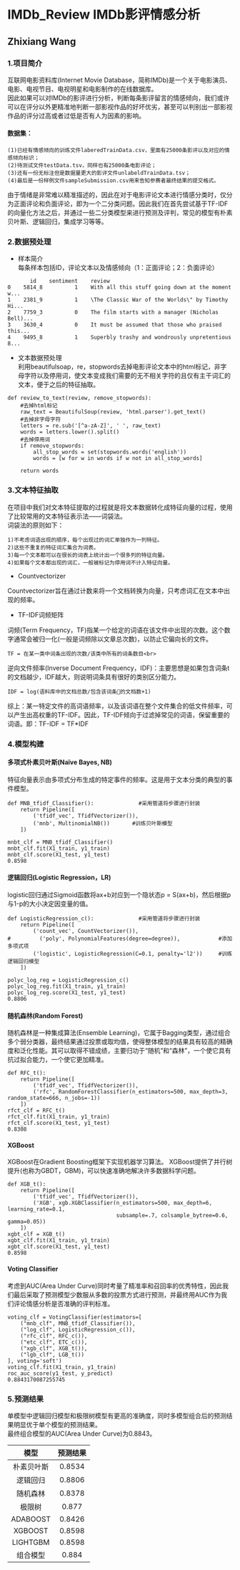 # IMDb_Review  IMDb影评情感分析
## Zhixiang Wang

### 1.项目简介
互联网电影资料库(Internet Movie Database，简称IMDb)是一个关于电影演员、电影、电视节目、电视明星和电影制作的在线数据库。<br>
因此如果可以对IMDb的影评进行分析，判断每条影评留言的情感倾向，我们或许可以在评分以外更精准地判断一部影视作品的好坏优劣，甚至可以判别出一部影视作品的评分过高或者过低是否有人为因素的影响。
#### 数据集：
    (1)已经有情感倾向的训练文件laberedTrainData.csv，里面有25000条影评以及对应的情感倾向标识；
    (2)待测试文件testData.tsv，同样也有25000条电影评论；
    (3)还有一份无标注但是数据量更大的影评文件unlabeldTrainData.tsv；
    (4)最后是一份样例文件sampleSubmission.csv用来告知参赛者最终结果的提交格式。
由于情绪是非常难以精准描述的，因此在对于电影评论文本进行情感分类时，仅分为正面评论和负面评论，即为一个二分类问题。因此我们在首先尝试基于TF-IDF的向量化方法之后，并通过一些二分类模型来进行预测及评判，常见的模型有朴素贝叶斯、逻辑回归，集成学习等等。

### 2.数据预处理
* 样本简介<br>
每条样本包括ID，评论文本以及情感倾向（1：正面评论；2：负面评论）
```
       id	 sentiment	  review
0	 5814_8	         1	  With all this stuff going down at the moment w...
1	 2381_9	         1	  \The Classic War of the Worlds\" by Timothy Hi...
2	 7759_3	         0	  The film starts with a manager (Nicholas Bell)...
3	 3630_4	         0	  It must be assumed that those who praised this...
4	 9495_8	         1	  Superbly trashy and wondrously unpretentious 8...
```
* 文本数据预处理<br>
利用beautifulsoap，re，stopwords去掉电影评论文本中的html标记，非字母字符以及停用词，使文本变成我们需要的无不相关字符的且仅有主干词汇的文本，便于之后的特征抽取。
```
def review_to_text(review, remove_stopwords):
    #去掉html标记
    raw_text = BeautifulSoup(review, 'html.parser').get_text()
    #去掉非字母字符
    letters = re.sub('[^a-zA-Z]', ' ', raw_text)
    words = letters.lower().split()
    #去掉停用词
    if remove_stopwords:
        all_stop_words = set(stopwords.words('english'))
        words = [w for w in words if w not in all_stop_words]
 
    return words
```

### 3.文本特征抽取
在项目中我们对文本特征提取的过程就是将文本数据转化成特征向量的过程，使用了比较常用的文本特征表示法——词袋法。<br>
词袋法的原则如下：
        
    1)不考虑词语出现的顺序，每个出现过的词汇单独作为一列特征。
    2)这些不重复的特征词汇集合为词表。
    3)每一个文本都可以在很长的词表上统计出一个很多列的特征向量。
    4)如果每个文本都出现的词汇，一般被标记为停用词不计入特征向量。

* Countvectorizer<br>

Countvectorizer旨在通过计数来将一个文档转换为向量，只考虑词汇在文本中出现的频率。

* TF-IDF词频矩阵<br>

词频(Term Frequency，TF)指某一个给定的词语在该文件中出现的次数。这个数字通常会被归一化(一般是词频除以文章总次数)，以防止它偏向长的文件。
                                        
    TF = 在某一类中词条出现的次数/该类中所有的词条数目<br>

逆向文件频率(Inverse Document Frequency，IDF)：主要思想是如果包含词条t的文档越少，IDF越大，则说明词条具有很好的类别区分能力。
    
    IDF = log⁡(语料库中的文档总数/包含该词条的文档数+1)	  

综上：某一特定文件的高词语频率，以及该词语在整个文件集合的低文件频率，可以产生出高权重的TF-IDF。因此，TF-IDF倾向于过滤掉常见的词语，保留重要的词语。即：TF-IDF = TF*IDF

### 4.模型构建
#### 多项式朴素贝叶斯(Naïve Bayes, NB)
特征向量表示由多项式分布生成的特定事件的频率。这是用于文本分类的典型的事件模型。
```
def MNB_tfidf_Classifier():              #采用管道将步骤进行封装
    return Pipeline([
        ('tfidf_vec', TfidfVectorizer()),  
        ('mnb', MultinomialNB())       #训练贝叶斯模型
    ])

mnbt_clf = MNB_tfidf_Classifier()
mnbt_clf.fit(X1_train, y1_train)
mnbt_clf.score(X1_test, y1_test)
0.8598
```
#### 逻辑回归(Logistic Regression，LR)
logistic回归通过Sigmoid函数将ax+b对应到一个隐状态p = S(ax+b)，然后根据p与1-p的大小决定因变量的值。
```
def LogisticRegression_c():              #采用管道将步骤进行封装
    return Pipeline([
        ('count_vec', CountVectorizer()),  
#         ('poly', PolynomialFeatures(degree=degree)),            #添加多项式项
        ('logistic', LogisticRegression(C=0.1, penalty='l2'))     #训练逻辑回归模型
    ])

polyc_log_reg = LogisticRegression_c()
polyc_log_reg.fit(X1_train, y1_train)
polyc_log_reg.score(X1_test, y1_test)
0.8806
```
#### 随机森林(Random Forest)
随机森林是一种集成算法(Ensemble Learning)，它属于Bagging类型，通过组合多个弱分类器，最终结果通过投票或取均值，使得整体模型的结果具有较高的精确度和泛化性能。其可以取得不错成绩，主要归功于“随机”和“森林”，一个使它具有抗过拟合能力，一个使它更加精准。
```
def RFC_t():
    return Pipeline([
        ('tfidf_vec', TfidfVectorizer()),  
        ('rfc', RandomForestClassifier(n_estimators=500, max_depth=3, random_state=666, n_jobs=-1)) 
    ])
rfct_clf = RFC_t()
rfct_clf.fit(X1_train, y1_train)
rfct_clf.score(X1_test, y1_test)
0.8308
```
#### XGBoost
XGBoost在Gradient Boosting框架下实现机器学习算法。 XGBoost提供了并行树提升(也称为GBDT，GBM)，可以快速准确地解决许多数据科学问题。
```
def XGB_t():
    return Pipeline([
        ('tfidf_vec', TfidfVectorizer()),  
        ('XGB', xgb.XGBClassifier(n_estimators=500, max_depth=6, learning_rate=0.1,
                                  subsample=.7, colsample_bytree=0.6, gamma=0.05))
    ])
xgbt_clf = XGB_t()
xgbt_clf.fit(X1_train, y1_train)
xgbt_clf.score(X1_test, y1_test)
0.8598
```
#### Voting Classifier
考虑到AUC(Area Under Curve)同时考量了精准率和召回率的优秀特性，因此我们最后采取了预测模型少数服从多数的投票方式进行预测，并最终用AUC作为我们评论情感分析是否准确的评判标准。
```
voting_clf = VotingClassifier(estimators=[
    ("mnb_clf", MNB_tfidf_Classifier()),
    ("log_clf", LogisticRegression_c()),
    ("rfc_clf", RFC_c()),
    ("etc_clf", ETC_c()),
    ("xgb_clf", XGB_t()),
    ("lgb_clf", LGB_t())
], voting='soft')    
voting_clf.fit(X1_train, y1_train)
roc_auc_score(y1_test, y_predict)
0.8843170087255745
```

### 5.预测结果
单模型中逻辑回归模型和极限树模型有更高的准确度，同时多模型组合后的预测结果明显优于单个模型的预测结果。<br>
最终组合模型的AUC(Area Under Curve)为0.8843。

|模型|预测结果|
|:------:|:------:|
|朴素贝叶斯|0.8534|
|逻辑回归|0.8806|
|随机森林|0.8378|
|极限树|0.877|
|ADABOOST|0.8426|
|XGBOOST|0.8598|
|LIGHTGBM|0.8598|
|组合模型|0.884|

